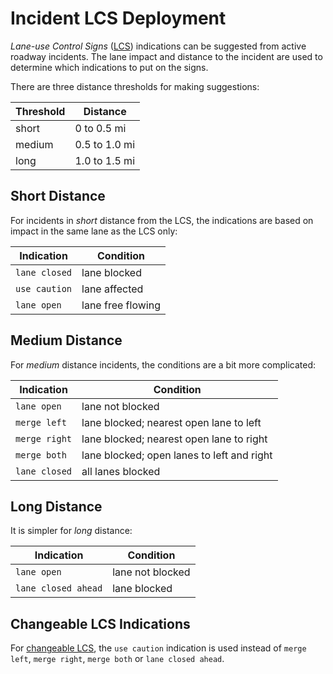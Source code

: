 # Incident LCS Deployment

_Lane-use Control Signs_ ([LCS]) indications can be suggested from active
roadway incidents.  The lane impact and distance to the incident are used to
determine which indications to put on the signs.

There are three distance thresholds for making suggestions:

Threshold | Distance
----------|------------
short     | 0 to 0.5 mi
medium    | 0.5 to 1.0 mi
long      | 1.0 to 1.5 mi

## Short Distance

For incidents in _short_ distance from the LCS, the indications are based on
impact in the same lane as the LCS only:

Indication    | Condition
--------------|-------------
`lane closed` | lane blocked     
`use caution` | lane affected    
`lane open`   | lane free flowing

## Medium Distance

For _medium_ distance incidents, the conditions are a bit more complicated:

Indication    | Condition
--------------|-----------------
`lane open`   | lane not blocked
`merge left`  | lane blocked; nearest open lane to left
`merge right` | lane blocked; nearest open lane to right
`merge both`  | lane blocked; open lanes to left and right
`lane closed` | all lanes blocked

## Long Distance

It is simpler for _long_ distance:

Indication          | Condition
--------------------|-----------------
`lane open`         | lane not blocked
`lane closed ahead` | lane blocked

## Changeable LCS Indications

For [changeable LCS], the `use caution` indication is used instead of `merge
left`, `merge right`, `merge both` or `lane closed ahead`.


[changeable LCS]: lcs.html#changeable-lcs
[LCS]: lcs.html
